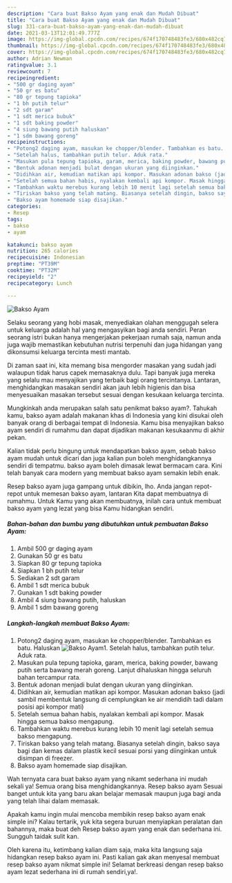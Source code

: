 ```yaml
---
description: "Cara buat Bakso Ayam yang enak dan Mudah Dibuat"
title: "Cara buat Bakso Ayam yang enak dan Mudah Dibuat"
slug: 331-cara-buat-bakso-ayam-yang-enak-dan-mudah-dibuat
date: 2021-03-13T12:01:49.777Z
image: https://img-global.cpcdn.com/recipes/674f170748483fe3/680x482cq70/bakso-ayam-foto-resep-utama.jpg
thumbnail: https://img-global.cpcdn.com/recipes/674f170748483fe3/680x482cq70/bakso-ayam-foto-resep-utama.jpg
cover: https://img-global.cpcdn.com/recipes/674f170748483fe3/680x482cq70/bakso-ayam-foto-resep-utama.jpg
author: Adrian Newman
ratingvalue: 3.1
reviewcount: 7
recipeingredient:
- "500 gr daging ayam"
- "50 gr es batu"
- "80 gr tepung tapioka"
- "1 bh putih telur"
- "2 sdt garam"
- "1 sdt merica bubuk"
- "1 sdt baking powder"
- "4 siung bawang putih haluskan"
- "1 sdm bawang goreng"
recipeinstructions:
- "Potong2 daging ayam, masukan ke chopper/blender. Tambahkan es batu. Haluskan"
- "Setelah halus, tambahkan putih telur. Aduk rata."
- "Masukan pula tepung tapioka, garam, merica, baking powder, bawang putih serta bawang merah goreng. Lanjut dihaluskan hingga seluruh bahan tercampur rata."
- "Bentuk adonan menjadi bulat dengan ukuran yang diinginkan."
- "Didihkan air, kemudian matikan api kompor. Masukan adonan bakso (jadi sambil membentuk langsung di cemplungkan ke air mendidih tadi dalam posisi api kompor mati)"
- "Setelah semua bahan habis, nyalakan kembali api kompor. Masak hingga semua bakso mengapung."
- "Tambahkan waktu merebus kurang lebih 10 menit lagi setelah semua bakso mengapung."
- "Tiriskan bakso yang telah matang. Biasanya setelah dingin, bakso saya bagi dan kemas dalam plastik kecil sesuai porsi yang diinginkan untuk disimpan di freezer."
- "Bakso ayam homemade siap disajikan."
categories:
- Resep
tags:
- bakso
- ayam

katakunci: bakso ayam 
nutrition: 265 calories
recipecuisine: Indonesian
preptime: "PT39M"
cooktime: "PT32M"
recipeyield: "2"
recipecategory: Lunch

---
```



![Bakso Ayam](https://img-global.cpcdn.com/recipes/674f170748483fe3/680x482cq70/bakso-ayam-foto-resep-utama.jpg)

Selaku seorang yang hobi masak, menyediakan olahan menggugah selera untuk keluarga adalah hal yang mengasyikan bagi anda sendiri. Peran seorang istri bukan hanya mengerjakan pekerjaan rumah saja, namun anda juga wajib memastikan kebutuhan nutrisi terpenuhi dan juga hidangan yang dikonsumsi keluarga tercinta mesti mantab.

Di zaman  saat ini, kita memang bisa mengorder masakan yang sudah jadi walaupun tidak harus capek memasaknya dulu. Tapi banyak juga mereka yang selalu mau menyajikan yang terbaik bagi orang tercintanya. Lantaran, menghidangkan masakan sendiri akan jauh lebih higienis dan bisa menyesuaikan masakan tersebut sesuai dengan kesukaan keluarga tercinta. 



Mungkinkah anda merupakan salah satu penikmat bakso ayam?. Tahukah kamu, bakso ayam adalah makanan khas di Indonesia yang kini disukai oleh banyak orang di berbagai tempat di Indonesia. Kamu bisa menyajikan bakso ayam sendiri di rumahmu dan dapat dijadikan makanan kesukaanmu di akhir pekan.

Kalian tidak perlu bingung untuk mendapatkan bakso ayam, sebab bakso ayam mudah untuk dicari dan juga kalian pun boleh menghidangkannya sendiri di tempatmu. bakso ayam boleh dimasak lewat bermacam cara. Kini telah banyak cara modern yang membuat bakso ayam semakin lebih enak.

Resep bakso ayam juga gampang untuk dibikin, lho. Anda jangan repot-repot untuk memesan bakso ayam, lantaran Kita dapat membuatnya di rumahmu. Untuk Kamu yang akan membuatnya, inilah cara untuk membuat bakso ayam yang lezat yang bisa Kamu hidangkan sendiri.

<!--inarticleads1-->

##### Bahan-bahan dan bumbu yang dibutuhkan untuk pembuatan Bakso Ayam:

1. Ambil 500 gr daging ayam
1. Gunakan 50 gr es batu
1. Siapkan 80 gr tepung tapioka
1. Siapkan 1 bh putih telur
1. Sediakan 2 sdt garam
1. Ambil 1 sdt merica bubuk
1. Gunakan 1 sdt baking powder
1. Ambil 4 siung bawang putih, haluskan
1. Ambil 1 sdm bawang goreng




<!--inarticleads2-->

##### Langkah-langkah membuat Bakso Ayam:

1. Potong2 daging ayam, masukan ke chopper/blender. Tambahkan es batu. Haluskan
<img src="https://img-global.cpcdn.com/steps/1e611c06f1d17114/160x128cq70/bakso-ayam-langkah-memasak-1-foto.jpg" alt="Bakso Ayam">1. Setelah halus, tambahkan putih telur. Aduk rata.
1. Masukan pula tepung tapioka, garam, merica, baking powder, bawang putih serta bawang merah goreng. Lanjut dihaluskan hingga seluruh bahan tercampur rata.
1. Bentuk adonan menjadi bulat dengan ukuran yang diinginkan.
1. Didihkan air, kemudian matikan api kompor. Masukan adonan bakso (jadi sambil membentuk langsung di cemplungkan ke air mendidih tadi dalam posisi api kompor mati)
1. Setelah semua bahan habis, nyalakan kembali api kompor. Masak hingga semua bakso mengapung.
1. Tambahkan waktu merebus kurang lebih 10 menit lagi setelah semua bakso mengapung.
1. Tiriskan bakso yang telah matang. Biasanya setelah dingin, bakso saya bagi dan kemas dalam plastik kecil sesuai porsi yang diinginkan untuk disimpan di freezer.
1. Bakso ayam homemade siap disajikan.




Wah ternyata cara buat bakso ayam yang nikamt sederhana ini mudah sekali ya! Semua orang bisa menghidangkannya. Resep bakso ayam Sesuai banget untuk kita yang baru akan belajar memasak maupun juga bagi anda yang telah lihai dalam memasak.

Apakah kamu ingin mulai mencoba membikin resep bakso ayam enak simple ini? Kalau tertarik, yuk kita segera buruan menyiapkan peralatan dan bahannya, maka buat deh Resep bakso ayam yang enak dan sederhana ini. Sungguh taidak sulit kan. 

Oleh karena itu, ketimbang kalian diam saja, maka kita langsung saja hidangkan resep bakso ayam ini. Pasti kalian gak akan menyesal membuat resep bakso ayam nikmat simple ini! Selamat berkreasi dengan resep bakso ayam lezat sederhana ini di rumah sendiri,ya!.

